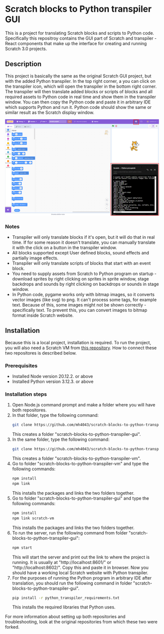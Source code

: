 # Scratch blocks to Python transpiler GUI

This is a project for translating Scratch blocks and scripts to Python code. 
Specifically this repositroy contains the GUI part of Scratch and transpiler - React components that make up the interface for creating and running Scratch 3.0 projects.

## Description

This project is basically the same as the original Scratch GUI project, but with the added Python transpiler.
In the top right corner, a you can click on the transpiler icon, which will open the transpiler in the bottom right corner.
The transpiler will then translate added blocks or scripts of blocks and all required assets to Python code in real time and show them in the transpiler window.
You can then copy the Python code and paste it in arbitrary IDE which supports Python and run it. Python code should show the same or similar result as the Scratch display window.

![Opened transpiler window in Scratch window](docs/scratch_window_with_transpiler.png)

### Notes

- Transpiler will only translate blocks if it's open, but it will do that in real time. If for some reason it doesn't translate, you can manually translate it with the click on a button in the transpiler window.
- All blocks supported except User defined blocks, sound effects and partially image effects.
- Transpiler will only translate scripts of blocks that start with an event block.
- You need to supply assets from Scratch to Python program on startup - download sprites by right clicking on sprites in sprite window, stage backdrops and sounds by right clicking on backdrops or sounds in stage window.
- In Python code, pygame works only with bitmap images, so it converts vector images (like svg) to png. It can't process some tags, for example text. Because of this, some images might not be shown correctly - specifically text. To prevent this, you can convert images to bitmap format inside Scratch website.

## Installation

Because this is a local project, installation is required.
To run the project, you will also need a Scratch VM from [this repository](https://github.com/mh4043/scratch-blocks-to-python-transpiler-vm).
How to connect these two repositores is described below.

### Prerequisites

- Installed Node version 20.12.2. or above
- Installed Python version 3.12.3. or above

### Installation steps

1. Open Node.js command prompt and make a folder where you will have both repositores.
2. In that folder, type the following command:
   ```bash
   git clone https://github.com/mh4043/scratch-blocks-to-python-transpiler-gui.git
   ```
   This creates a folder "scratch-blocks-to-python-transpiler-gui".
3. In the same folder, type the following command:
   ```bash
   git clone https://github.com/mh4043/scratch-blocks-to-python-transpiler-vm.git
   ```
   This creates a folder "scratch-blocks-to-python-transpiler-vm".
4. Go to folder "scratch-blocks-to-python-transpiler-vm" and type the following commands:
   ```bash
   npm install
   npm link
   ```
   This installs the packages and links the two folders together.
5. Go to folder "scratch-blocks-to-python-transpiler-gui" and type the following commands:
   ```bash
   npm install
   npm link scratch-vm
   ```
   This installs the packages and links the two folders together.
6. To run the server, run the following command from folder "scratch-blocks-to-python-transpiler-gui":
   ```bash
   npm start
   ```
   This will start the server and print out the link to where the project is running.
   It is usually at "http://localhost:8601/" or "http://localhost:8602/". Copy this and paste it in browser.
   Now you should have a working local Scratch website with Python transpiler.
7. For the purposes of running the Python program in arbitrary IDE after translation, you should run the following command in folder "scratch-blocks-to-python-transpiler-gui".
   ```bash
   pip install -r python_transpiler_requirements.txt
   ```
   This installs the required libraries that Python uses.
    
For more information about setting up both repositories and troubleshooting, look at the original repositories from which these two were forked.
